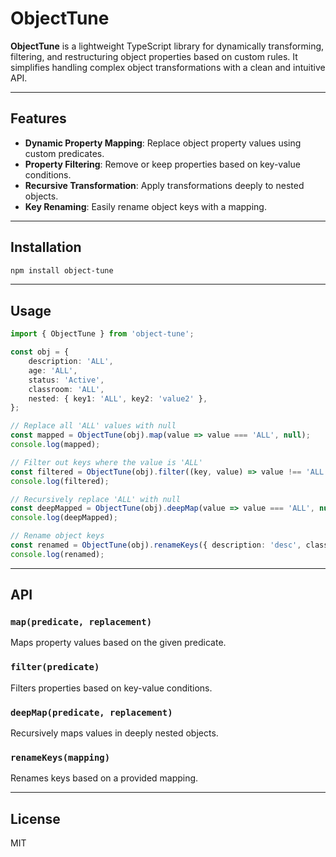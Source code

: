 # ObjectTune

**ObjectTune** is a lightweight TypeScript library for dynamically transforming, filtering, and restructuring object properties based on custom rules. It simplifies handling complex object transformations with a clean and intuitive API.

---

## Features

- **Dynamic Property Mapping**: Replace object property values using custom predicates.
- **Property Filtering**: Remove or keep properties based on key-value conditions.
- **Recursive Transformation**: Apply transformations deeply to nested objects.
- **Key Renaming**: Easily rename object keys with a mapping.

---

## Installation

```bash
npm install object-tune
```

---

## Usage

```typescript
import { ObjectTune } from 'object-tune';

const obj = {
    description: 'ALL',
    age: 'ALL',
    status: 'Active',
    classroom: 'ALL',
    nested: { key1: 'ALL', key2: 'value2' },
};

// Replace all 'ALL' values with null
const mapped = ObjectTune(obj).map(value => value === 'ALL', null);
console.log(mapped);

// Filter out keys where the value is 'ALL'
const filtered = ObjectTune(obj).filter((key, value) => value !== 'ALL');
console.log(filtered);

// Recursively replace 'ALL' with null
const deepMapped = ObjectTune(obj).deepMap(value => value === 'ALL', null);
console.log(deepMapped);

// Rename object keys
const renamed = ObjectTune(obj).renameKeys({ description: 'desc', classroom: 'group' });
console.log(renamed);
```

---

## API

### `map(predicate, replacement)`
Maps property values based on the given predicate.

### `filter(predicate)`
Filters properties based on key-value conditions.

### `deepMap(predicate, replacement)`
Recursively maps values in deeply nested objects.

### `renameKeys(mapping)`
Renames keys based on a provided mapping.

---

## License
MIT